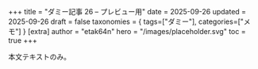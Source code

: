 +++
title = "ダミー記事 26 – プレビュー用"
date = 2025-09-26
updated = 2025-09-26
draft = false
taxonomies = { tags=["ダミー"], categories=["メモ"] }
[extra]
author = "etak64n"
hero = "/images/placeholder.svg"
toc = true
+++

本文テキストのみ。


